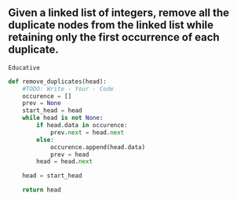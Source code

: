 ## Given a linked list of integers, remove all the duplicate nodes from the linked list while retaining only the first occurrence of each duplicate.

`Educative`

```python
def remove_duplicates(head):
    #TODO: Write - Your - Code
    occurence = []
    prev = None
    start_head = head
    while head is not None:
        if head.data in occurence:
            prev.next = head.next
        else:
            occurence.append(head.data)
            prev = head
        head = head.next

    head = start_head 

    return head
```
